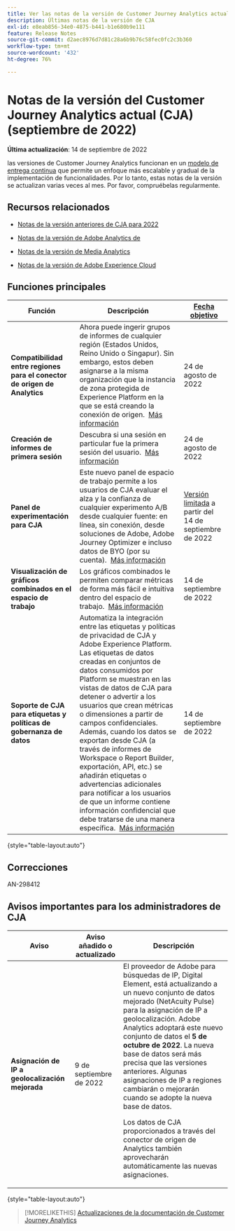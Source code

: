 ```yaml
---
title: Ver las notas de la versión de Customer Journey Analytics actuales
description: Últimas notas de la versión de CJA
exl-id: e8eab856-34e0-4875-b441-b1e680b9e111
feature: Release Notes
source-git-commit: d2aec8976d7d81c28a6b9b76c58fec0fc2c3b360
workflow-type: tm+mt
source-wordcount: '432'
ht-degree: 76%

---
```


# Notas de la versión del Customer Journey Analytics actual (CJA) (septiembre de 2022)

**Última actualización**: 14 de septiembre de 2022

las versiones de Customer Journey Analytics funcionan en un [modelo de entrega continua](releases.md) que permite un enfoque más escalable y gradual de la implementación de funcionalidades. Por lo tanto, estas notas de la versión se actualizan varias veces al mes. Por favor, compruébelas regularmente.

## Recursos relacionados

* [Notas de la versión anteriores de CJA para 2022](/help/release-notes/2022.md)

* [Notas de la versión de Adobe Analytics de ](https://experienceleague.adobe.com/docs/analytics/release-notes/latest.html?lang=es)

* [Notas de la versión de Media Analytics](https://experienceleague.adobe.com/docs/media-analytics/using/additional-resources/release-notes.html?lang=es)

* [Notas de la versión de Adobe Experience Cloud](https://experienceleague.adobe.com/docs/release-notes/experience-cloud/current.html?lang=es)

## Funciones principales

| Función | Descripción | [Fecha objetivo](/help/release-notes/releases.md) |
| ----------- | ---------- | ----- |
| **Compatibilidad entre regiones para el conector de origen de Analytics** | Ahora puede ingerir grupos de informes de cualquier región (Estados Unidos, Reino Unido o Singapur). Sin embargo, estos deben asignarse a la misma organización que la instancia de zona protegida de Experience Platform en la que se está creando la conexión de origen.  [Más información](https://experienceleague.adobe.com/docs/experience-platform/sources/ui-tutorials/create/adobe-applications/analytics.html?lang=es) | 24 de agosto de 2022 |
| **Creación de informes de primera sesión** | Descubra si una sesión en particular fue la primera sesión del usuario.  [Más información](/help/data-views/data-views-usecases.md) | 24 de agosto de 2022 |
| **Panel de experimentación para CJA** | Este nuevo panel de espacio de trabajo permite a los usuarios de CJA evaluar el alza y la confianza de cualquier experimento A/B desde cualquier fuente: en línea, sin conexión, desde soluciones de Adobe, Adobe Journey Optimizer e incluso datos de BYO (por su cuenta).  [Más información](/help/analysis-workspace/c-panels/experimentation.md) | [Versión limitada](/help/release-notes/releases.md) a partir del 14 de septiembre de 2022 |
| **Visualización de gráficos combinados en el espacio de trabajo** | Los gráficos combinados le permiten comparar métricas de forma más fácil e intuitiva dentro del espacio de trabajo.  [Más información](/help/analysis-workspace/visualizations/combo-charts.md) | 14 de septiembre de 2022 |
| **Soporte de CJA para etiquetas y políticas de gobernanza de datos** | Automatiza la integración entre las etiquetas y políticas de privacidad de CJA y Adobe Experience Platform. Las etiquetas de datos creadas en conjuntos de datos consumidos por Platform se muestran en las vistas de datos de CJA para detener o advertir a los usuarios que crean métricas o dimensiones a partir de campos confidenciales. Además, cuando los datos se exportan desde CJA (a través de informes de Workspace o Report Builder, exportación, API, etc.) se añadirán etiquetas o advertencias adicionales para notificar a los usuarios de que un informe contiene información confidencial que debe tratarse de una manera específica.  [Más información](/help/data-views/data-governance.md) | 14 de septiembre de 2022 |

{style=&quot;table-layout:auto&quot;}

## Correcciones

AN-298412

## Avisos importantes para los administradores de CJA

| Aviso | Aviso añadido o actualizado | Descripción |
| --- | --- | --- |
| **Asignación de IP a geolocalización mejorada** | 9 de septiembre de 2022 | El proveedor de Adobe para búsquedas de IP, Digital Element, está actualizando a un nuevo conjunto de datos mejorado (NetAcuity Pulse) para la asignación de IP a geolocalización. Adobe Analytics adoptará este nuevo conjunto de datos el **5 de octubre de 2022**. La nueva base de datos será más precisa que las versiones anteriores. Algunas asignaciones de IP a regiones cambiarán o mejorarán cuando se adopte la nueva base de datos.<p> Los datos de CJA proporcionados a través del conector de origen de Analytics también aprovecharán automáticamente las nuevas asignaciones. |

{style=&quot;table-layout:auto&quot;}

>[!MORELIKETHIS]
>[Actualizaciones de la documentación de Customer Journey Analytics](/help/release-notes/doc-changes.md)

